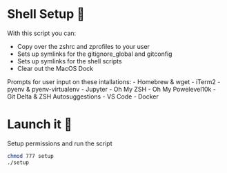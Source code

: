 # Shell Setup :shell:

With this script you can:
- Copy over the zshrc and zprofiles to your user
- Sets up symlinks for the gitignore_global and gitconfig
- Sets up symlinks for the shell scripts
- Clear out the MacOS Dock

Prompts for user input on these intallations:
    - Homebrew & wget
    - iTerm2
    - pyenv & pyenv-virtualenv
    - Jupyter
    - Oh My ZSH
    - Oh My Powelevel10k
    - Git Delta & ZSH Autosuggestions
    - VS Code
    - Docker

# Launch it :rocket:
Setup permissions and run the script

``` bash
chmod 777 setup
./setup
```